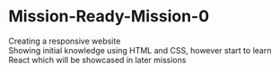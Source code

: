 # Mission-Ready-Mission-0
Creating a responsive website\
Showing initial knowledge using HTML and CSS, however start to learn React which will be showcased in later missions
